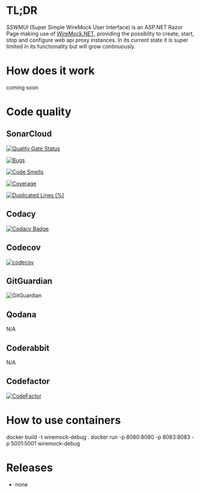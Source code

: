 
# TL;DR

_SSWMUI_ (Super Simple WireMock User Interface) is an ASP.NET Razor Page
making use of [WireMock.NET](https://github.com/WireMock-Net/WireMock.Net),
providing the possiblity to create, start,
stop and configure web api proxy instances.
In its current state it is super limited in its functionality but will grow continuously.

# How does it work
coming soon

# Code quality

## SonarCloud
[![Quality Gate Status](https://sonarcloud.io/api/project_badges/measure?project=vanUbor_Wiremock&metric=alert_status)](https://sonarcloud.io/summary/new_code?id=vanUbor_Wiremock)

[![Bugs](https://sonarcloud.io/api/project_badges/measure?project=vanUbor_Wiremock&metric=bugs)](https://sonarcloud.io/summary/new_code?id=vanUbor_Wiremock)

[![Code Smells](https://sonarcloud.io/api/project_badges/measure?project=vanUbor_Wiremock&metric=code_smells)](https://sonarcloud.io/summary/new_code?id=vanUbor_Wiremock)

[![Coverage](https://sonarcloud.io/api/project_badges/measure?project=vanUbor_Wiremock&metric=coverage)](https://sonarcloud.io/summary/new_code?id=vanUbor_Wiremock)

[![Duplicated Lines (%)](https://sonarcloud.io/api/project_badges/measure?project=vanUbor_Wiremock&metric=duplicated_lines_density)](https://sonarcloud.io/summary/new_code?id=vanUbor_Wiremock)

## Codacy
[![Codacy Badge](https://app.codacy.com/project/badge/Grade/05e6f15388244258b9435b6c64f86691)](https://app.codacy.com/gh/vanUbor/Wiremock/dashboard?utm_source=gh&utm_medium=referral&utm_content=&utm_campaign=Badge_grade)

## Codecov
[![codecov](https://codecov.io/gh/vanUbor/Wiremock/graph/badge.svg?token=ESJLR9JY72)](https://codecov.io/gh/vanUbor/Wiremock)

## GitGuardian
![GitGuardian](https://img.shields.io/badge/GitGuardian-passed-brightgreen)

## Qodana
N/A

## Coderabbit
N/A

## Codefactor
[![CodeFactor](https://www.codefactor.io/repository/github/vanubor/wiremock/badge)](https://www.codefactor.io/repository/github/vanubor/wiremock)

# How to use containers
docker build -t wiremock-debug .
docker run -p 8080:8080 -p 8083:8083 -p 5001:5001 wiremock-debug

# Releases
- none